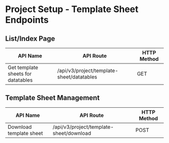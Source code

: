 # Project Setup - Template Sheet Endpoints

## List/Index Page

| API Name | API Route | HTTP Method |
|----------|-----------|-------------|
| Get template sheets for datatables | /api/v3/project/template-sheet/datatables | GET |

## Template Sheet Management

| API Name | API Route | HTTP Method |
|----------|-----------|-------------|
| Download template sheet | /api/v3/project/template-sheet/download | POST |
